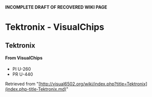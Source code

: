 **INCOMPLETE DRAFT OF RECOVERED WIKI PAGE**

# Tektronix - VisualChips

## Tektronix

#### From VisualChips

- PI U-260
- PR U-440

Retrieved from "[http://visual6502.org/wiki/index.php?title=Tektronix](index.php-title-Tektronix.md)"

